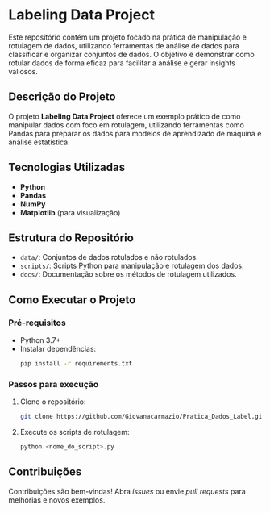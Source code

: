 
# Labeling Data Project

Este repositório contém um projeto focado na prática de manipulação e rotulagem de dados, utilizando ferramentas de análise de dados para classificar e organizar conjuntos de dados. O objetivo é demonstrar como rotular dados de forma eficaz para facilitar a análise e gerar insights valiosos.

## Descrição do Projeto

O projeto **Labeling Data Project** oferece um exemplo prático de como manipular dados com foco em rotulagem, utilizando ferramentas como Pandas para preparar os dados para modelos de aprendizado de máquina e análise estatística.

## Tecnologias Utilizadas

- **Python**
- **Pandas**
- **NumPy**
- **Matplotlib** (para visualização)

## Estrutura do Repositório

- `data/`: Conjuntos de dados rotulados e não rotulados.
- `scripts/`: Scripts Python para manipulação e rotulagem dos dados.
- `docs/`: Documentação sobre os métodos de rotulagem utilizados.

## Como Executar o Projeto

### Pré-requisitos

- Python 3.7+
- Instalar dependências:
   ```bash
   pip install -r requirements.txt
   ```

### Passos para execução

1. Clone o repositório:
   ```bash
   git clone https://github.com/Giovanacarmazio/Pratica_Dados_Label.git
   ```

2. Execute os scripts de rotulagem:
   ```bash
   python <nome_do_script>.py
   ```

## Contribuições

Contribuições são bem-vindas! Abra *issues* ou envie *pull requests* para melhorias e novos exemplos.

```
